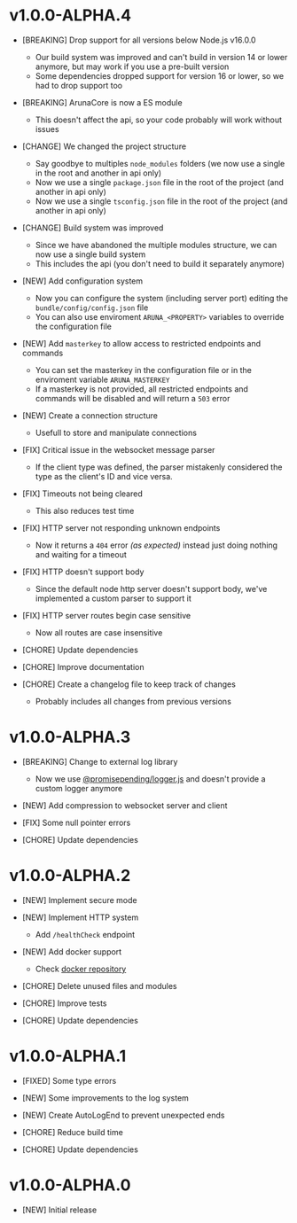# v1.0.0-ALPHA.4

- [BREAKING] Drop support for all versions below Node.js v16.0.0
  - Our build system was improved and can't build in version 14 or lower anymore, but may work if you use a pre-built version
  - Some dependencies dropped support for version 16 or lower, so we had to drop support too

- [BREAKING] ArunaCore is now a ES module
  - This doesn't affect the api, so your code probably will work without issues

- [CHANGE] We changed the project structure
  - Say goodbye to multiples `node_modules` folders (we now use a single in the root and another in api only)
  - Now we use a single `package.json` file in the root of the project (and another in api only)
  - Now we use a single `tsconfig.json` file in the root of the project (and another in api only)

- [CHANGE] Build system was improved
  - Since we have abandoned the multiple modules structure, we can now use a single build system
  - This includes the api (you don't need to build it separately anymore)

- [NEW] Add configuration system
  - Now you can configure the system (including server port) editing the  `bundle/config/config.json` file
  - You can also use enviroment `ARUNA_<PROPERTY>` variables to override the configuration file

- [NEW] Add `masterkey` to allow access to restricted endpoints and commands
  - You can set the masterkey in the configuration file or in the enviroment variable `ARUNA_MASTERKEY`
  - If a masterkey is not provided, all restricted endpoints and commands will be disabled and will return a `503` error

- [NEW] Create a connection structure
  - Usefull to store and manipulate connections

- [FIX] Critical issue in the websocket message parser
  - If the client type was defined, the parser mistakenly considered the type as the client's ID and vice versa.

- [FIX] Timeouts not being cleared
  - This also reduces test time

- [FIX] HTTP server not responding unknown endpoints
  - Now it returns a `404` error _(as expected)_ instead just doing nothing and waiting for a timeout

- [FIX] HTTP doesn't support body
  - Since the default node http server doesn't support body, we've implemented a custom parser to support it

- [FIX] HTTP server routes begin case sensitive
  - Now all routes are case insensitive

- [CHORE] Update dependencies

- [CHORE] Improve documentation

- [CHORE] Create a changelog file to keep track of changes
  - Probably includes all changes from previous versions

# v1.0.0-ALPHA.3

- [BREAKING] Change to external log library
  - Now we use [@promisepending/logger.js](https://www.npmjs.com/package/@promisepending/logger.js) and doesn't provide a custom logger anymore

- [NEW] Add compression to websocket server and client

- [FIX] Some null pointer errors

- [CHORE] Update dependencies

# v1.0.0-ALPHA.2

- [NEW] Implement secure mode

- [NEW] Implement HTTP system
  - Add `/healthCheck` endpoint

- [NEW] Add docker support
  - Check [docker repository](https://github.com/ArunaBot/ArunaCore-Docker)

- [CHORE] Delete unused files and modules

- [CHORE] Improve tests

- [CHORE] Update dependencies

# v1.0.0-ALPHA.1

- [FIXED] Some type errors

- [NEW] Some improvements to the log system

- [NEW] Create AutoLogEnd to prevent unexpected ends

- [CHORE] Reduce build time

- [CHORE] Update dependencies

# v1.0.0-ALPHA.0

- [NEW] Initial release
